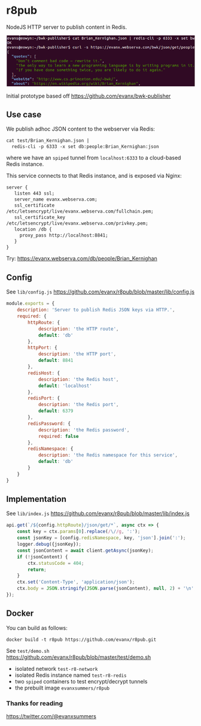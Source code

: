 
# r8pub

NodeJS HTTP server to publish content in Redis.

<img src="https://raw.githubusercontent.com/evanx/r8pub/master/docs/readme/Brian_Kernighan_json.png"/>

Initial prototype based off https://github.com/evanx/bwk-publisher

## Use case

We publish adhoc JSON content to the webserver via Redis:
```
cat test/Brian_Kernighan.json |
  redis-cli -p 6333 -x set db:people:Brian_Kernighan:json
```
where we have an `spiped` tunnel from `localhost:6333` to a cloud-based Redis instance.

This service connects to that Redis instance, and is exposed via Nginx:
```
server {
   listen 443 ssl;
   server_name evanx.webserva.com;
   ssl_certificate /etc/letsencrypt/live/evanx.webserva.com/fullchain.pem;
   ssl_certificate_key /etc/letsencrypt/live/evanx.webserva.com/privkey.pem;
   location /db {
     proxy_pass http://localhost:8841;
   }
}
```

Try: https://evanx.webserva.com/db/people/Brian_Kernighan

## Config

See `lib/config.js` https://github.com/evanx/r8pub/blob/master/lib/config.js

```javascript
module.exports = {
    description: 'Server to publish Redis JSON keys via HTTP.',
    required: {
        httpRoute: {
            description: 'the HTTP route',
            default: 'db'
        },
        httpPort: {
            description: 'the HTTP port',
            default: 8841
        },
        redisHost: {
            description: 'the Redis host',
            default: 'localhost'
        },
        redisPort: {
            description: 'the Redis port',
            default: 6379
        },
        redisPassword: {
            description: 'the Redis password',
            required: false
        },
        redisNamespace: {
            description: 'the Redis namespace for this service',
            default: 'db'
        }
    }
}
```

## Implementation

See `lib/index.js` https://github.com/evanx/r8pub/blob/master/lib/index.js

```javascript
api.get(`/${config.httpRoute}/json/get/*`, async ctx => {
    const key = ctx.params[0].replace(/\//g, ':');
    const jsonKey = [config.redisNamespace, key, 'json'].join(':');
    logger.debug({jsonKey});
    const jsonContent = await client.getAsync(jsonKey);
    if (!jsonContent) {
        ctx.statusCode = 404;
        return;
    }
    ctx.set('Content-Type', 'application/json');
    ctx.body = JSON.stringify(JSON.parse(jsonContent), null, 2) + '\n';
});
```

## Docker

You can build as follows:
```
docker build -t r8pub https://github.com/evanx/r8pub.git
```

See `test/demo.sh` https://github.com/evanx/r8pub/blob/master/test/demo.sh
- isolated network `test-r8-network`
- isolated Redis instance named `test-r8-redis`
- two `spiped` containers to test encrypt/decrypt tunnels
- the prebuilt image `evanxsummers/r8pub`

### Thanks for reading

https://twitter.com/@evanxsummers
